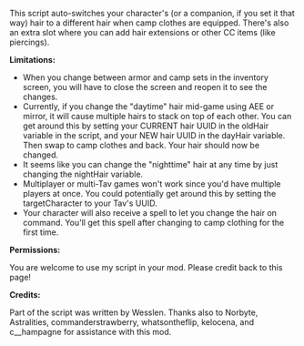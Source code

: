 This script auto-switches your character's (or a companion, if you set it that way) hair to a different hair when camp clothes are equipped. There's also an extra slot where you can add hair extensions or other CC items (like piercings).

**Limitations:**

- When you change between armor and camp sets in the inventory screen, you will have to close the screen and reopen it to see the changes.
- Currently, if you change the "daytime" hair mid-game using AEE or mirror, it will cause multiple hairs to stack on top of each other. You can get around this by setting your CURRENT hair UUID in the oldHair variable in the script, and your NEW hair UUID in the dayHair variable. Then swap to camp clothes and back. Your hair should now be changed.
- It seems like you can change the "nighttime" hair at any time by just changing the nightHair variable.
- Multiplayer or multi-Tav games won't work since you'd have multiple players at once. You could potentially get around this by setting the targetCharacter to your Tav's UUID.
- Your character will also receive a spell to let you change the hair on command. You'll get this spell after changing to camp clothing for the first time.

**Permissions:**

You are welcome to use my script in your mod. Please credit back to this page!

**Credits:**

Part of the script was written by Wesslen.
Thanks also to Norbyte, Astralities, commanderstrawberry, whatsontheflip, kelocena, and c__hampagne for assistance with this mod.
